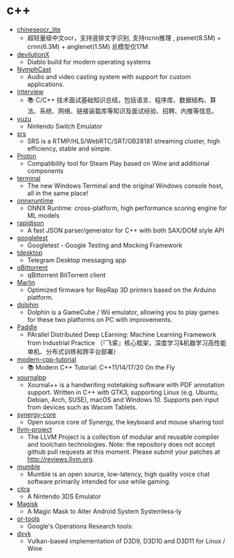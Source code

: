 # c++
- [chineseocr_lite](https://github.com/ouyanghuiyu/chineseocr_lite)
  - 超轻量级中文ocr，支持竖排文字识别, 支持ncnn推理 , psenet(8.5M) + crnn(6.3M) + anglenet(1.5M) 总模型仅17M
- [devilutionX](https://github.com/diasurgical/devilutionX)
  - Diablo build for modern operating systems
- [NymphCast](https://github.com/MayaPosch/NymphCast)
  - Audio and video casting system with support for custom applications.
- [interview](https://github.com/huihut/interview)
  - 📚 C/C++ 技术面试基础知识总结，包括语言、程序库、数据结构、算法、系统、网络、链接装载库等知识及面试经验、招聘、内推等信息。
- [yuzu](https://github.com/yuzu-emu/yuzu)
  - Nintendo Switch Emulator
- [srs](https://github.com/ossrs/srs)
  - SRS is a RTMP/HLS/WebRTC/SRT/GB28181 streaming cluster, high efficiency, stable and simple.
- [Proton](https://github.com/ValveSoftware/Proton)
  - Compatibility tool for Steam Play based on Wine and additional components
- [terminal](https://github.com/microsoft/terminal)
  - The new Windows Terminal and the original Windows console host, all in the same place!
- [onnxruntime](https://github.com/microsoft/onnxruntime)
  - ONNX Runtime: cross-platform, high performance scoring engine for ML models
- [rapidjson](https://github.com/Tencent/rapidjson)
  - A fast JSON parser/generator for C++ with both SAX/DOM style API
- [googletest](https://github.com/google/googletest)
  - Googletest - Google Testing and Mocking Framework
- [tdesktop](https://github.com/telegramdesktop/tdesktop)
  - Telegram Desktop messaging app
- [qBittorrent](https://github.com/qbittorrent/qBittorrent)
  - qBittorrent BitTorrent client
- [Marlin](https://github.com/MarlinFirmware/Marlin)
  - Optimized firmware for RepRap 3D printers based on the Arduino platform.
- [dolphin](https://github.com/dolphin-emu/dolphin)
  - Dolphin is a GameCube / Wii emulator, allowing you to play games for these two platforms on PC with improvements.
- [Paddle](https://github.com/PaddlePaddle/Paddle)
  - PArallel Distributed Deep LEarning: Machine Learning Framework from Industrial Practice （『飞桨』核心框架，深度学习&机器学习高性能单机、分布式训练和跨平台部署）
- [modern-cpp-tutorial](https://github.com/changkun/modern-cpp-tutorial)
  - 📚 Modern C++ Tutorial: C++11/14/17/20 On the Fly
- [xournalpp](https://github.com/xournalpp/xournalpp)
  - Xournal++ is a handwriting notetaking software with PDF annotation support. Written in C++ with GTK3, supporting Linux (e.g. Ubuntu, Debian, Arch, SUSE), macOS and Windows 10. Supports pen input from devices such as Wacom Tablets.
- [synergy-core](https://github.com/symless/synergy-core)
  - Open source core of Synergy, the keyboard and mouse sharing tool
- [llvm-project](https://github.com/llvm/llvm-project)
  - The LLVM Project is a collection of modular and reusable compiler and toolchain technologies. Note: the repository does not accept github pull requests at this moment. Please submit your patches at http://reviews.llvm.org.
- [mumble](https://github.com/mumble-voip/mumble)
  - Mumble is an open source, low-latency, high quality voice chat software primarily intended for use while gaming.
- [citra](https://github.com/citra-emu/citra)
  - A Nintendo 3DS Emulator
- [Magisk](https://github.com/topjohnwu/Magisk)
  - A Magic Mask to Alter Android System Systemless-ly
- [or-tools](https://github.com/google/or-tools)
  - Google's Operations Research tools:
- [dxvk](https://github.com/doitsujin/dxvk)
  - Vulkan-based implementation of D3D9, D3D10 and D3D11 for Linux / Wine
